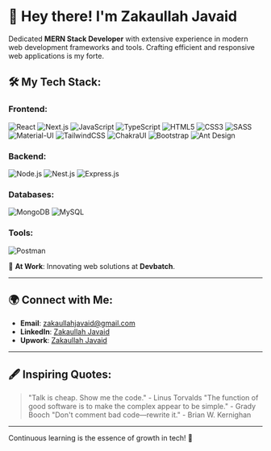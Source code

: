 # 👋 Hey there! I'm Zakaullah Javaid 

Dedicated **MERN Stack Developer** with extensive experience in modern web development frameworks and tools. Crafting efficient and responsive web applications is my forte.

## 🛠️ My Tech Stack:

### Frontend:
![React](https://img.shields.io/badge/-React-black?style=flat-square&logo=react) ![Next.js](https://img.shields.io/badge/-Next.js-black?style=flat-square&logo=next.js) ![JavaScript](https://img.shields.io/badge/-JavaScript-black?style=flat-square&logo=javascript) ![TypeScript](https://img.shields.io/badge/-TypeScript-black?style=flat-square&logo=typescript)
![HTML5](https://img.shields.io/badge/-HTML5-black?style=flat-square&logo=html5) ![CSS3](https://img.shields.io/badge/-CSS3-black?style=flat-square&logo=css3) ![SASS](https://img.shields.io/badge/-SASS-black?style=flat-square&logo=sass) ![Material-UI](https://img.shields.io/badge/-MaterialUI-black?style=flat-square&logo=material-ui)
![TailwindCSS](https://img.shields.io/badge/-TailwindCSS-black?style=flat-square&logo=tailwind-css) ![ChakraUI](https://img.shields.io/badge/-ChakraUI-black?style=flat-square&logo=chakra-ui) ![Bootstrap](https://img.shields.io/badge/-Bootstrap-black?style=flat-square&logo=bootstrap) ![Ant Design](https://img.shields.io/badge/-AntDesign-black?style=flat-square&logo=ant-design)

### Backend:
![Node.js](https://img.shields.io/badge/-Node.js-black?style=flat-square&logo=node.js) ![Nest.js](https://img.shields.io/badge/-Nest.js-black?style=flat-square&logo=nestjs) ![Express.js](https://img.shields.io/badge/-Express.js-black?style=flat-square&logo=express)

### Databases:
![MongoDB](https://img.shields.io/badge/-MongoDB-black?style=flat-square&logo=mongodb) ![MySQL](https://img.shields.io/badge/-MySQL-black?style=flat-square&logo=mysql)

### Tools:
![Postman](https://img.shields.io/badge/-Postman-black?style=flat-square&logo=postman)

🏢 **At Work**: Innovating web solutions at **Devbatch**.

---

## 🌍 Connect with Me:

- **Email**: [zakaullahjavaid@gmail.com](mailto:zakaullahjavaid@gmail.com)
- **LinkedIn**: [Zakaullah Javaid](https://www.linkedin.com/in/zakaullah-javaid-ab9b98197/)
- **Upwork**: [Zakaullah Javaid](https://www.upwork.com/freelancers/~01e02b77d4879baaa7)
  

---

## 🖋️ Inspiring Quotes:

> "Talk is cheap. Show me the code." - Linus Torvalds
> "The function of good software is to make the complex appear to be simple." - Grady Booch
> "Don't comment bad code—rewrite it." - Brian W. Kernighan

---

Continuous learning is the essence of growth in tech! 🚀
